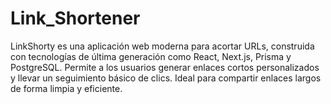 # Link_Shortener
LinkShorty es una aplicación web moderna para acortar URLs, construida con tecnologías de última generación como React, Next.js, Prisma y PostgreSQL. Permite a los usuarios generar enlaces cortos personalizados y llevar un seguimiento básico de clics. Ideal para compartir enlaces largos de forma limpia y eficiente.
